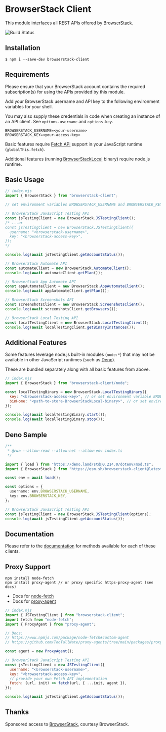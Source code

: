 
# BrowserStack Client

This module interfaces all REST APIs offered by [BrowserStack](https://www.browserstack.com).

![Build Status](https://github.com/shirish87/browserstack-client/actions/workflows/main.yml/badge.svg)


## Installation
```
$ npm i --save-dev browserstack-client
```

## Requirements

Please ensure that your BrowserStack account contains the required subscription(s) for using the APIs provided by this module.

Add your BrowserStack username and API key to the following environment variables for your shell.

You may also supply these credentials in code when creating an instance of an API client. See `options.username` and `options.key`.
```
BROWSERSTACK_USERNAME=<your-username>
BROWSERSTACK_KEY=<your-access-key>
```

Basic features require [Fetch API](https://developer.mozilla.org/en-US/docs/Web/API/Fetch_API) support in your JavaScript runtime (`globalThis.fetch`).

Additional features (running [BrowserStackLocal](https://www.browserstack.com/docs/local-testing/releases-and-downloads) binary) require node.js runtime.


## Basic Usage

```ts
// index.mjs
import { BrowserStack } from "browserstack-client";

// set environment variables BROWSERSTACK_USERNAME and BROWSERSTACK_KEY

// BrowserStack JavaScript Testing API
const jsTestingClient = new BrowserStack.JSTestingClient();
/* ...or
const jsTestingClient = new BrowserStack.JSTestingClient({
  username: "<browserstack-username>",
  key: "<browserstack-access-key>",
});
*/

console.log(await jsTestingClient.getAccountStatus());

// BrowserStack Automate API
const automateClient = new BrowserStack.AutomateClient();
console.log(await automateClient.getPlan());

// BrowserStack App Automate API
const appAutomateClient = new BrowserStack.AppAutomateClient();
console.log(await appAutomateClient.getPlan());

// BrowserStack Screenshots API
const screenshotsClient = new BrowserStack.ScreenshotsClient();
console.log(await screenshotsClient.getBrowsers());

// BrowserStack Local Testing API
const localTestingClient = new BrowserStack.LocalTestingClient();
console.log(await localTestingClient.getBinaryInstances());
```

## Additional Features

Some features leverage node.js built-in modules (`node:*`) that may not be available in other JavaScript runtimes (such as [Deno](https://deno.com)).

These are bundled separately along with all basic features from above.

```js
// index.mjs
import { BrowserStack } from "browserstack-client/node";

const localTestingBinary = new BrowserStack.LocalTestingBinary({
  key: "<browserstack-access-key>", // or set environment variable BROWSERSTACK_KEY
  binHome: "<path-to-store-BrowserStackLocal-binary>", // or set environment variable BROWSERSTACK_LOCAL_BINARY_PATH
});

console.log(await localTestingBinary.start());
console.log(await localTestingBinary.stop());
```

## Deno Sample
```ts
/**
 * @run --allow-read --allow-net --allow-env index.ts
 */

import { load } from "https://deno.land/std@0.214.0/dotenv/mod.ts";
import { BrowserStack } from "https://esm.sh/browserstack-client@latest";

const env = await load();

const options = {
  username: env.BROWSERSTACK_USERNAME,
  key: env.BROWSERSTACK_KEY,
};

// BrowserStack JavaScript Testing API
const jsTestingClient = new BrowserStack.JSTestingClient(options);
console.log(await jsTestingClient.getAccountStatus());
```

## Documentation

Please refer to the [documentation](https://shirish87.github.io/browserstack-client/api/namespaces/BrowserStack/README.html) for methods available for each of these clients.


## Proxy Support
```
npm install node-fetch
npm install proxy-agent // or proxy specific https-proxy-agent (see docs)
```
* Docs for [node-fetch](https://www.npmjs.com/package/node-fetch#custom-agent)
* Docs for [proxy-agent](https://github.com/TooTallNate/proxy-agents/tree/main/packages/proxy-agent)

```js
// index.mjs
import { JSTestingClient } from "browserstack-client";
import fetch from "node-fetch";
import { ProxyAgent } from "proxy-agent";

// Docs:
// https://www.npmjs.com/package/node-fetch#custom-agent
// https://github.com/TooTallNate/proxy-agents/tree/main/packages/proxy-agent

const agent = new ProxyAgent();

// BrowserStack JavaScript Testing API
const jsTestingClient = new JSTestingClient({
  username: "<browserstack-username>",
  key: "<browserstack-access-key>",
  // provide your own Fetch API implementation
  fetch: (url, init) => fetch(url, { ...init, agent }),
});

console.log(await jsTestingClient.getAccountStatus());

```

## Thanks

Sponsored access to [BrowserStack](https://www.browserstack.com/), courtesy BrowserStack.
